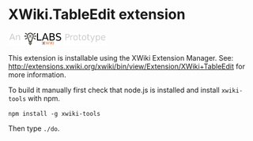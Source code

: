 # XWiki.TableEdit extension

[![XWiki labs logo](https://raw.githubusercontent.com/xwiki-labs/xwiki-labs-logo/master/projects/xwikilabs/xwikilabsprototype.png "XWiki labs")](https://labs.xwiki.com/xwiki/bin/view/Projects/XWikiLabsPrototype)

This extension is installable using the XWiki Extension Manager.
See: http://extensions.xwiki.org/xwiki/bin/view/Extension/XWiki+TableEdit for more information.

To build it manually first check that node.js is installed and install `xwiki-tools` with npm.

    npm install -g xwiki-tools

Then type `./do`.

